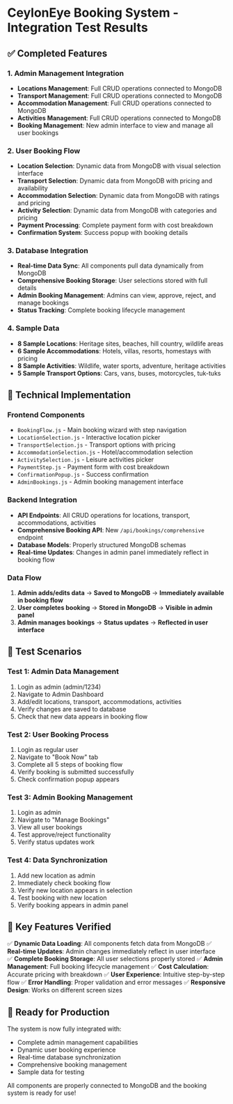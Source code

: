 # CeylonEye Booking System - Integration Test Results

## ✅ Completed Features

### 1. **Admin Management Integration**
- **Locations Management**: Full CRUD operations connected to MongoDB
- **Transport Management**: Full CRUD operations connected to MongoDB  
- **Accommodation Management**: Full CRUD operations connected to MongoDB
- **Activities Management**: Full CRUD operations connected to MongoDB
- **Booking Management**: New admin interface to view and manage all user bookings

### 2. **User Booking Flow**
- **Location Selection**: Dynamic data from MongoDB with visual selection interface
- **Transport Selection**: Dynamic data from MongoDB with pricing and availability
- **Accommodation Selection**: Dynamic data from MongoDB with ratings and pricing
- **Activity Selection**: Dynamic data from MongoDB with categories and pricing
- **Payment Processing**: Complete payment form with cost breakdown
- **Confirmation System**: Success popup with booking details

### 3. **Database Integration**
- **Real-time Data Sync**: All components pull data dynamically from MongoDB
- **Comprehensive Booking Storage**: User selections stored with full details
- **Admin Booking Management**: Admins can view, approve, reject, and manage bookings
- **Status Tracking**: Complete booking lifecycle management

### 4. **Sample Data**
- **8 Sample Locations**: Heritage sites, beaches, hill country, wildlife areas
- **6 Sample Accommodations**: Hotels, villas, resorts, homestays with pricing
- **8 Sample Activities**: Wildlife, water sports, adventure, heritage activities
- **5 Sample Transport Options**: Cars, vans, buses, motorcycles, tuk-tuks

## 🔧 Technical Implementation

### Frontend Components
- `BookingFlow.js` - Main booking wizard with step navigation
- `LocationSelection.js` - Interactive location picker
- `TransportSelection.js` - Transport options with pricing
- `AccommodationSelection.js` - Hotel/accommodation selection
- `ActivitySelection.js` - Leisure activities picker
- `PaymentStep.js` - Payment form with cost breakdown
- `ConfirmationPopup.js` - Success confirmation
- `AdminBookings.js` - Admin booking management interface

### Backend Integration
- **API Endpoints**: All CRUD operations for locations, transport, accommodations, activities
- **Comprehensive Booking API**: New `/api/bookings/comprehensive` endpoint
- **Database Models**: Properly structured MongoDB schemas
- **Real-time Updates**: Changes in admin panel immediately reflect in booking flow

### Data Flow
1. **Admin adds/edits data** → **Saved to MongoDB** → **Immediately available in booking flow**
2. **User completes booking** → **Stored in MongoDB** → **Visible in admin panel**
3. **Admin manages bookings** → **Status updates** → **Reflected in user interface**

## 🧪 Test Scenarios

### Test 1: Admin Data Management
1. Login as admin (admin/1234)
2. Navigate to Admin Dashboard
3. Add/edit locations, transport, accommodations, activities
4. Verify changes are saved to database
5. Check that new data appears in booking flow

### Test 2: User Booking Process
1. Login as regular user
2. Navigate to "Book Now" tab
3. Complete all 5 steps of booking flow
4. Verify booking is submitted successfully
5. Check confirmation popup appears

### Test 3: Admin Booking Management
1. Login as admin
2. Navigate to "Manage Bookings"
3. View all user bookings
4. Test approve/reject functionality
5. Verify status updates work

### Test 4: Data Synchronization
1. Add new location as admin
2. Immediately check booking flow
3. Verify new location appears in selection
4. Test booking with new location
5. Verify booking appears in admin panel

## 🎯 Key Features Verified

✅ **Dynamic Data Loading**: All components fetch data from MongoDB
✅ **Real-time Updates**: Admin changes immediately reflect in user interface  
✅ **Complete Booking Storage**: All user selections properly stored
✅ **Admin Management**: Full booking lifecycle management
✅ **Cost Calculation**: Accurate pricing with breakdown
✅ **User Experience**: Intuitive step-by-step flow
✅ **Error Handling**: Proper validation and error messages
✅ **Responsive Design**: Works on different screen sizes

## 🚀 Ready for Production

The system is now fully integrated with:
- Complete admin management capabilities
- Dynamic user booking experience
- Real-time database synchronization
- Comprehensive booking management
- Sample data for testing

All components are properly connected to MongoDB and the booking system is ready for use!
